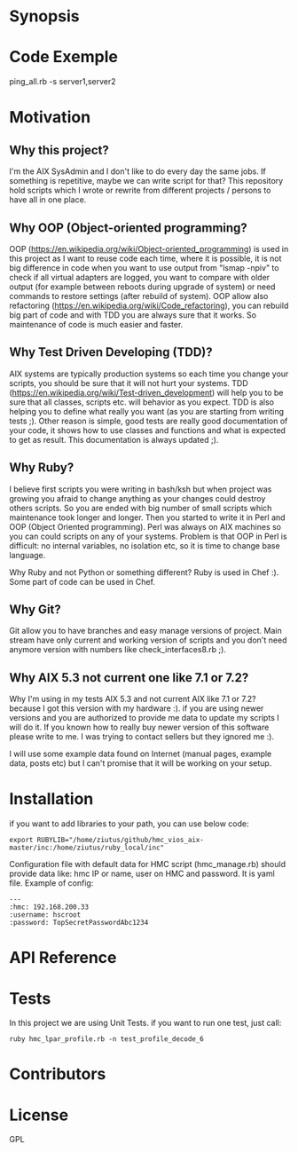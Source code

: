 # Synopsis

# Code Exemple
ping_all.rb -s server1,server2

# Motivation
## Why this project?
I'm the AIX SysAdmin and I don't like to do every day the same jobs. If something is repetitive, maybe we can write script for that?
This repository hold scripts which I wrote or rewrite from different projects / persons to have all in one place.

## Why OOP (Object-oriented programming?
OOP (https://en.wikipedia.org/wiki/Object-oriented_programming) is used in this project as I want to reuse code each time, where it is possible, 
it is not big difference in code when you want to use
output from "lsmap -npiv" to check if all virtual adapters are logged, you want to compare with older output (for example between reboots during
upgrade of system) or need commands to restore settings (after rebuild of system).
OOP allow also refactoring (https://en.wikipedia.org/wiki/Code_refactoring), you can rebuild big part of code and 
with TDD you are always sure that it works. So maintenance of code is much easier and faster.

## Why  Test Driven Developing (TDD)?
AIX systems are typically production systems so each time you change your scripts, you should be sure that it will not hurt your systems.
TDD (https://en.wikipedia.org/wiki/Test-driven_development) will help you to be sure that all classes, scripts etc. will behavior as you expect. 
TDD is also helping you to define what really you 
want (as you are starting from writing tests ;). Other reason is simple, good tests are really good documentation of your code, it shows how
to use classes and functions and what is expected to get as result. This documentation is always updated ;).

## Why Ruby?
I believe first scripts you were writing in bash/ksh but when project was growing you afraid to change anything as your changes could destroy 
others scripts. So you are ended with big number of small scripts which maintenance took longer and longer. Then you started to write it in Perl 
and OOP (Object Oriented programming). Perl was always on AIX machines so you can could scripts on any of your systems. Problem is that OOP in Perl 
is difficult: no internal variables, no isolation etc, so it is time to change base language. 

Why Ruby and not Python or something different? Ruby is used in Chef :). Some part of code can be used in Chef.

## Why Git?
Git allow you to have branches and easy manage versions of project. Main stream have only current and working version of scripts and you don't 
need anymore version with numbers like check_interfaces8.rb ;). 

## Why AIX 5.3 not current one like 7.1 or 7.2?
Why I'm using in my tests AIX 5.3 and not current AIX like 7.1 or 7.2? because I got this version with my hardware :). 
if you are using newer versions and you are authorized to provide me data to update my scripts I will do it. 
If you known how to really buy newer version of this software please write to me. I was trying to contact sellers but they ignored me :).

I will use some example data found on Internet (manual pages, example data, posts etc) but I can't promise that it will be working on your setup.

# Installation
if you want to add libraries to your path, you can use below code:

```
export RUBYLIB="/home/ziutus/github/hmc_vios_aix-master/inc:/home/ziutus/ruby_local/inc"
```

Configuration file with default data for HMC script (hmc_manage.rb) should provide data like: hmc IP or name, user on HMC and password. It is yaml file. 
Example of config:

```
--- 
:hmc: 192.168.200.33
:username: hscroot
:password: TopSecretPasswordAbc1234
```

# API Reference

# Tests
In this project we are using Unit Tests. if you want to run one test, just call:
```
ruby hmc_lpar_profile.rb -n test_profile_decode_6
```

# Contributors

# License
GPL